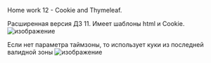Home work 12 - Cookie and Thymeleaf.

Расширенная версия ДЗ 11. Имеет шаблоны html и Cookie.
![изображение](https://github.com/Ne4upara/JavaDev_12/assets/127094971/a4c65e29-7390-436c-8aa1-13f38f5b18f6)


Если нет параметра таймзоны, то использует куки из последней валидной зоны
![изображение](https://github.com/Ne4upara/JavaDev_12/assets/127094971/b486cc8a-7a66-4c36-98af-41771fb684c7)

